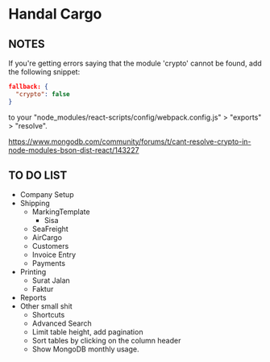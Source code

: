 # Handal Cargo

## NOTES

If you're getting errors saying that the module 'crypto' cannot be found, add the following snippet:

```json
fallback: {
  "crypto": false
}
```

to your "node_modules/react-scripts/config/webpack.config.js" > "exports" > "resolve".

<https://www.mongodb.com/community/forums/t/cant-resolve-crypto-in-node-modules-bson-dist-react/143227>

## TO DO LIST

- Company Setup
- Shipping
  - MarkingTemplate
    - Sisa
  - SeaFreight
  - AirCargo
  - Customers
  - Invoice Entry
  - Payments
- Printing
  - Surat Jalan
  - Faktur
- Reports
- Other small shit
  - Shortcuts
  - Advanced Search
  - Limit table height, add pagination
  - Sort tables by clicking on the column header
  - Show MongoDB monthly usage.
